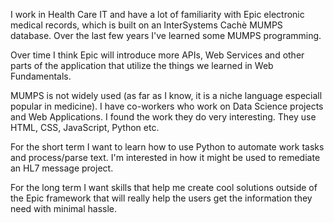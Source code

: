 I work in Health Care IT and have a lot of familiarity with Epic electronic medical records, which is built on an InterSystems Cachè MUMPS database.  Over the last few years I've learned some MUMPS programming.

Over time I think Epic will introduce more APIs, Web Services and other parts of the application that utilize the things we learned in Web Fundamentals.

MUMPS is not widely used (as far as I know, it is a niche language especiall popular in medicine).  I have co-workers who work on Data Science projects and Web Applications.  I found the work they do very interesting.  They use HTML, CSS, JavaScript, Python etc.

For the short term I want to learn how to use Python to automate work tasks and process/parse text.  I'm interested in how it might be used to remediate an HL7 message project.

For the long term I want skills that help me create cool solutions outside of the Epic framework that will really help the users get the information they need with minimal hassle.

